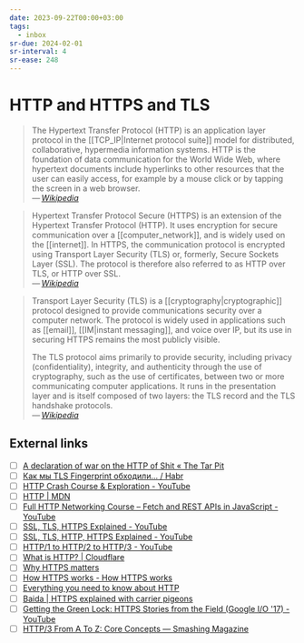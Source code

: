 ```yaml
---
date: 2023-09-22T00:00+03:00
tags:
  - inbox
sr-due: 2024-02-01
sr-interval: 4
sr-ease: 248
---
```


# HTTP and HTTPS and TLS

> The Hypertext Transfer Protocol (HTTP) is an application layer protocol in the
> [[TCP_IP|Internet protocol suite]] model for
> distributed, collaborative, hypermedia information systems. HTTP is the
> foundation of data communication for the World Wide Web, where hypertext
> documents include hyperlinks to other resources that the user can easily
> access, for example by a mouse click or by tapping the screen in a web
> browser.\
> — <cite>[Wikipedia](https://en.wikipedia.org/wiki/HTTP)</cite>

> Hypertext Transfer Protocol Secure (HTTPS) is an extension of the Hypertext
> Transfer Protocol (HTTP). It uses encryption for secure communication over a
> [[computer_network]], and is widely used on the [[internet]]. In HTTPS, the
> communication protocol is encrypted using Transport Layer Security (TLS) or,
> formerly, Secure Sockets Layer (SSL). The protocol is therefore also referred
> to as HTTP over TLS, or HTTP over SSL.\
> — <cite>[Wikipedia](https://en.wikipedia.org/wiki/HTTPS)</cite>

> Transport Layer Security (TLS) is a [[cryptography|cryptographic]] protocol
> designed to provide communications security over a computer network. The
> protocol is widely used in applications such as [[email]],
> [[IM|instant messaging]], and voice over IP, but its use in securing HTTPS
> remains the most publicly visible.
>
> The TLS protocol aims primarily to provide security, including privacy
> (confidentiality), integrity, and authenticity through the use of
> cryptography, such as the use of certificates, between two or more
> communicating computer applications. It runs in the presentation layer and is
> itself composed of two layers: the TLS record and the TLS handshake protocols.\
> — <cite>[Wikipedia](https://en.wikipedia.org/wiki/Transport_Layer_Security)</cite>

## External links

- [ ] [A declaration of war on the HTTP of Shit «  The Tar Pit](http://thetarpit.org/2017/https-war-declaration)
- [ ] [Как мы TLS Fingerprint обходили… / Habr](https://habr.com/en/articles/596411/)
- [ ] [HTTP Crash Course & Exploration - YouTube](https://www.youtube.com/watch?v=iYM2zFP3Zn0)
- [ ] [HTTP | MDN](https://developer.mozilla.org/en-US/docs/Web/HTTP)
- [ ] [Full HTTP Networking Course – Fetch and REST APIs in JavaScript - YouTube](https://www.youtube.com/watch?v=2JYT5f2isg4)
- [ ] [SSL, TLS, HTTPS Explained - YouTube](https://www.youtube.com/watch?v=j9QmMEWmcfo)
- [ ] [SSL, TLS, HTTP, HTTPS Explained - YouTube](https://www.youtube.com/watch?v=hExRDVZHhig)
- [ ] [HTTP/1 to HTTP/2 to HTTP/3 - YouTube](https://www.youtube.com/watch?v=a-sBfyiXysI)
- [ ] [What is HTTP? | Cloudflare](https://www.cloudflare.com/learning/ddos/glossary/hypertext-transfer-protocol-http/)
- [ ] [Why HTTPS matters](https://web.dev/why-https-matters/)
- [ ] [How HTTPS works - How HTTPS works](https://howhttps.works/)
- [ ] [Everything you need to know about HTTP](https://cs.fyi/guide/http-in-depth)
- [ ] [Baida | HTTPS explained with carrier pigeons](https://baida.dev/articles/https-explained-with-carrier-pigeons)
- [ ] [Getting the Green Lock: HTTPS Stories from the Field (Google I/O '17) - YouTube](https://www.youtube.com/watch?v=GoXgl9r0Kjk)
- [ ] [HTTP/3 From A To Z: Core Concepts — Smashing Magazine](https://www.smashingmagazine.com/2021/08/http3-core-concepts-part1/)
